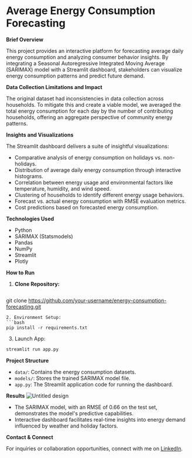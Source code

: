 # Average Energy Consumption Forecasting

**Brief Overview**

This project provides an interactive platform for forecasting average daily energy consumption and analyzing consumer behavior insights. By integrating a Seasonal Autoregressive Integrated Moving Average (SARIMAX) model with a Streamlit dashboard, stakeholders can visualize energy consumption patterns and predict future demand.

**Data Collection Limitations and Impact**

The original dataset had inconsistencies in data collection across households. To mitigate this and create a viable model, we averaged the total energy consumption for each day by the number of contributing households, offering an aggregate perspective of community energy patterns.

**Insights and Visualizations**

The Streamlit dashboard delivers a suite of insightful visualizations:

* Comparative analysis of energy consumption on holidays vs. non-holidays.
* Distribution of average daily energy consumption through interactive histograms.
* Correlation between energy usage and environmental factors like temperature, humidity, and wind speed.
* Clustering of households to identify different energy usage behaviors.
* Forecast vs. actual energy consumption with RMSE evaluation metrics.
* Cost predictions based on forecasted energy consumption.

**Technologies Used**

* Python
* SARIMAX (Statsmodels)
* Pandas 
* NumPy
* Streamlit 
* Plotly

**How to Run**

1. **Clone Repository:**
   ```bash
git clone https://github.com/your-username/energy-consumption-forecasting.git
   ```
2. Environment Setup:
```bash
pip install -r requirements.txt 
```
3. Launch App:
```bash
streamlit run app.py 
```

**Project Structure**

- `data/`: Contains the energy consumption datasets.
- `models/`: Stores the trained SARIMAX model file.
- `app.py`: The Streamlit application code for running the dashboard.

**Results**
![Untitled design](https://github.com/DataUAcademy/energy-consumption-forecasting/assets/138176913/b50b9c83-35e9-4087-8cde-e912ad4fb075)

- The SARIMAX model, with an RMSE of 0.66 on the test set, demonstrates the model's predictive capabilities.
- Interactive dashboard facilitates real-time insights into energy demand influenced by weather and holiday factors.

**Contact & Connect**

For inquiries or collaboration opportunities, connect with me on [LinkedIn](https://www.linkedin.com/in/sombrathna-sout/).
